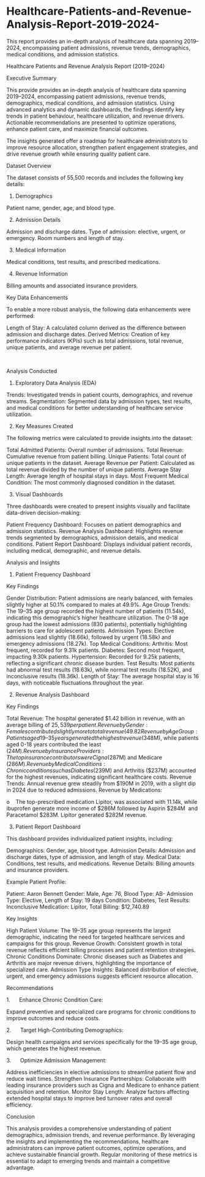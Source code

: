 # Healthcare-Patients-and-Revenue-Analysis-Report-2019-2024-
This report provides an in-depth analysis of healthcare data spanning 2019–2024, encompassing patient admissions, revenue trends, demographics, medical conditions, and admission statistics. 


Healthcare Patients and Revenue Analysis Report (2019–2024)

Executive Summary

This provide provides an in-depth analysis of healthcare data spanning 2019–2024, encompassing patient admissions, revenue trends, demographics, medical conditions, and admission statistics. Using advanced analytics and dynamic dashboards, the findings identify key trends in patient behaviour, healthcare utilization, and revenue drivers. Actionable recommendations are presented to optimize operations, enhance patient care, and maximize financial outcomes.

The insights generated offer a roadmap for healthcare administrators to improve resource allocation, strengthen patient engagement strategies, and drive revenue growth while ensuring quality patient care.

Dataset Overview

The dataset consists of 55,500 records and includes the following key details:

1. Demographics

Patient name, gender, age, and blood type.

2. Admission Details

Admission and discharge dates.
Type of admission: elective, urgent, or emergency.
Room numbers and length of stay.

3. Medical Information

Medical conditions, test results, and prescribed medications.

4. Revenue Information

Billing amounts and associated insurance providers.

Key Data Enhancements

To enable a more robust analysis, the following data enhancements were performed:

Length of Stay: A calculated column derived as the difference between admission and discharge dates.
Derived Metrics: Creation of key performance indicators (KPIs) such as total admissions, total revenue, unique patients, and average revenue per patient.

 

Analysis Conducted

1. Exploratory Data Analysis (EDA)

Trends: Investigated trends in patient counts, demographics, and revenue streams.
Segmentation: Segmented data by admission types, test results, and medical conditions for better understanding of healthcare service utilization.

2. Key Measures Created

The following metrics were calculated to provide insights into the dataset:

Total Admitted Patients: Overall number of admissions.
Total Revenue: Cumulative revenue from patient billing.
Unique Patients: Total count of unique patients in the dataset.
Average Revenue per Patient: Calculated as total revenue divided by the number of unique patients.
Average Stay Length: Average length of hospital stays in days.
Most Frequent Medical Condition: The most commonly diagnosed condition in the dataset.

3. Visual Dashboards

Three dashboards were created to present insights visually and facilitate data-driven decision-making:

Patient Frequency Dashboard: Focuses on patient demographics and admission statistics.
Revenue Analysis Dashboard: Highlights revenue trends segmented by demographics, admission details, and medical conditions.
Patient Report Dashboard: Displays individual patient records, including medical, demographic, and revenue details.

Analysis and Insights

1. Patient Frequency Dashboard

Key Findings

Gender Distribution:
Patient admissions are nearly balanced, with females slightly higher at 50.1% compared to males at 49.9%.
Age Group Trends:
The 19–35 age group recorded the highest number of patients (11.54k), indicating this demographic’s higher healthcare utilization.
The 0-18 age group had the lowest admissions (830 patients), potentially highlighting barriers to care for adolescent patients.
Admission Types:
Elective admissions lead slightly (18.66k), followed by urgent (18.58k) and emergency admissions (18.27k).
Top Medical Conditions:
Arthritis: Most frequent, recorded for 9.31k patients.
Diabetes: Second most frequent, impacting 9.30k patients.
Hypertension: Recorded for 9.25k patients, reflecting a significant chronic disease burden.
Test Results:
Most patients had abnormal test results (18.63k), while normal test results (18.52K), and inconclusive results (18.36k).
Length of Stay:
The average hospital stay is 16 days, with noticeable fluctuations throughout the year.

2. Revenue Analysis Dashboard

Key Findings

Total Revenue:
The hospital generated $1.42 billion in revenue, with an average billing of $25,539 per patient.
Revenue by Gender:
Females contributed slightly more to total revenue (49.82%) compared to males (50.18%).
Revenue by Age Group:
Patients aged 19–35 years generated the highest revenue ($348M), while patients aged 0-18 years contributed the least ($24M).
Revenue by Insurance Providers:
The top insurance contributors were Cigna ($287M) and Medicare ($286M).
Revenue by Medical Conditions:
Chronic conditions such as Diabetes ($239M) and Arthritis ($237M) accounted for the highest revenues, indicating significant healthcare costs.
Revenue Trends:
Annual revenue grew steadily from $190M in 2019, with a slight dip in 2024 due to reduced admissions.
Revenue by Medications:

o    The top-prescribed medication Lipitor, was associated with 11.14k, while ibuprofen generate more income of $286M followed by Aspirin $284M  and Paracetamol $283M. Lipitor generated $282M revenue.

3. Patient Report Dashboard

This dashboard provides individualized patient insights, including:

Demographics: Gender, age, blood type.
Admission Details: Admission and discharge dates, type of admission, and length of stay.
Medical Data: Conditions, test results, and medications.
Revenue Details: Billing amounts and insurance providers.

Example Patient Profile:

Patient: Aaron Bennett
Gender: Male, Age: 76, Blood Type: AB-
Admission Type: Elective, Length of Stay: 19 days
Condition: Diabetes, Test Results: Inconclusive
Medication: Lipitor, Total Billing: $12,740.89

Key Insights

High Patient Volume:
The 19–35 age group represents the largest demographic, indicating the need for targeted healthcare services and campaigns for this group.
Revenue Growth:
Consistent growth in total revenue reflects efficient billing processes and patient retention strategies.
Chronic Conditions Dominate:
Chronic diseases such as Diabetes and Arthritis are major revenue drivers, highlighting the importance of specialized care.
Admission Type Insights:
Balanced distribution of elective, urgent, and emergency admissions suggests efficient resource allocation.

Recommendations

1.      Enhance Chronic Condition Care:

Expand preventive and specialized care programs for chronic conditions to improve outcomes and reduce costs.

2.      Target High-Contributing Demographics:

Design health campaigns and services specifically for the 19–35 age group, which generates the highest revenue.

3.      Optimize Admission Management:

Address inefficiencies in elective admissions to streamline patient flow and reduce wait times.
Strengthen Insurance Partnerships:
Collaborate with leading insurance providers such as Cigna and Medicare to enhance patient acquisition and retention.
Monitor Stay Length:
Analyze factors affecting extended hospital stays to improve bed turnover rates and overall efficiency.

Conclusion

This analysis provides a comprehensive understanding of patient demographics, admission trends, and revenue performance. By leveraging the insights and implementing the recommendations, healthcare administrators can improve patient outcomes, optimize operations, and achieve sustainable financial growth. Regular monitoring of these metrics is essential to adapt to emerging trends and maintain a competitive advantage.

 

 

